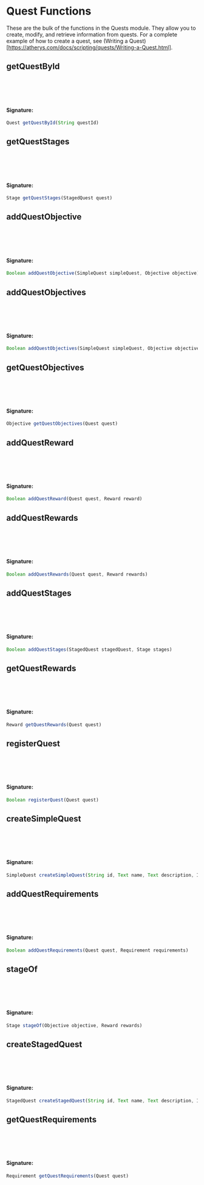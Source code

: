# Quest Functions
 These are the bulk of the functions in the Quests module. They allow you to create, modify, and retrieve information
 from quests. For a complete example of how to create a quest, see (Writing a Quest)[https://atherys.com/docs/scripting/quests/Writing-a-Quest.html].

## getQuestById

<h4 style="padding-top: 4.6rem"> Signature: </h4>

```js
Quest getQuestById(String questId)
```

## getQuestStages

<h4 style="padding-top: 4.6rem"> Signature: </h4>

```js
Stage getQuestStages(StagedQuest quest)
```

## addQuestObjective

<h4 style="padding-top: 4.6rem"> Signature: </h4>

```js
Boolean addQuestObjective(SimpleQuest simpleQuest, Objective objective)
```

## addQuestObjectives

<h4 style="padding-top: 4.6rem"> Signature: </h4>

```js
Boolean addQuestObjectives(SimpleQuest simpleQuest, Objective objectives)
```

## getQuestObjectives

<h4 style="padding-top: 4.6rem"> Signature: </h4>

```js
Objective getQuestObjectives(Quest quest)
```

## addQuestReward

<h4 style="padding-top: 4.6rem"> Signature: </h4>

```js
Boolean addQuestReward(Quest quest, Reward reward)
```

## addQuestRewards

<h4 style="padding-top: 4.6rem"> Signature: </h4>

```js
Boolean addQuestRewards(Quest quest, Reward rewards)
```

## addQuestStages

<h4 style="padding-top: 4.6rem"> Signature: </h4>

```js
Boolean addQuestStages(StagedQuest stagedQuest, Stage stages)
```

## getQuestRewards

<h4 style="padding-top: 4.6rem"> Signature: </h4>

```js
Reward getQuestRewards(Quest quest)
```

## registerQuest

<h4 style="padding-top: 4.6rem"> Signature: </h4>

```js
Boolean registerQuest(Quest quest)
```

## createSimpleQuest

<h4 style="padding-top: 4.6rem"> Signature: </h4>

```js
SimpleQuest createSimpleQuest(String id, Text name, Text description, Integer version)
```

## addQuestRequirements

<h4 style="padding-top: 4.6rem"> Signature: </h4>

```js
Boolean addQuestRequirements(Quest quest, Requirement requirements)
```

## stageOf

<h4 style="padding-top: 4.6rem"> Signature: </h4>

```js
Stage stageOf(Objective objective, Reward rewards)
```

## createStagedQuest

<h4 style="padding-top: 4.6rem"> Signature: </h4>

```js
StagedQuest createStagedQuest(String id, Text name, Text description, Integer version)
```

## getQuestRequirements

<h4 style="padding-top: 4.6rem"> Signature: </h4>

```js
Requirement getQuestRequirements(Quest quest)
```

